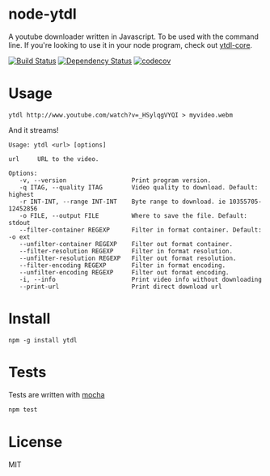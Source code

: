 # node-ytdl

A youtube downloader written in Javascript. To be used with the command line. If you're looking to use it in your node program, check out [ytdl-core](https://github.com/fent/node-ytdl-core).

[![Build Status](https://secure.travis-ci.org/fent/node-ytdl.svg)](http://travis-ci.org/fent/node-ytdl)
[![Dependency Status](https://david-dm.org/fent/node-ytdl.svg)](https://david-dm.org/fent/node-ytdl)
[![codecov](https://codecov.io/gh/fent/node-ytdl/branch/master/graph/badge.svg)](https://codecov.io/gh/fent/node-ytdl)

# Usage

    ytdl http://www.youtube.com/watch?v=_HSylqgVYQI > myvideo.webm

And it streams!

    Usage: ytdl <url> [options]

    url     URL to the video.

    Options:
       -v, --version                  Print program version.
       -q ITAG, --quality ITAG        Video quality to download. Default: highest
       -r INT-INT, --range INT-INT    Byte range to download. ie 10355705-12452856
       -o FILE, --output FILE         Where to save the file. Default: stdout
       --filter-container REGEXP      Filter in format container. Default: -o ext
       --unfilter-container REGEXP    Filter out format container.
       --filter-resolution REGEXP     Filter in format resolution.
       --unfilter-resolution REGEXP   Filter out format resolution.
       --filter-encoding REGEXP       Filter in format encoding.
       --unfilter-encoding REGEXP     Filter out format encoding.
       -i, --info                     Print video info without downloading
       --print-url                    Print direct download url

# Install

    npm -g install ytdl


# Tests
Tests are written with [mocha](http://visionmedia.github.com/mocha/)

```bash
npm test
```

# License
MIT
